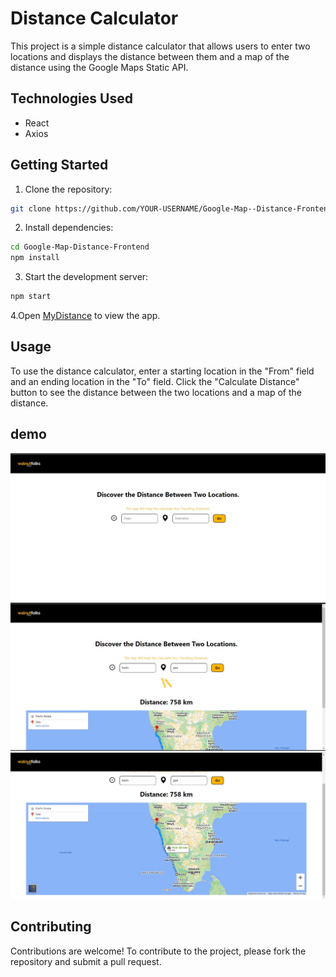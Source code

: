 # Distance Calculator
This project is a simple distance calculator that allows users to enter two locations and displays the distance between them and a map of the distance using the Google Maps Static API.

## Technologies Used
  * React
  * Axios

## Getting Started
1. Clone the repository:
``` bash
git clone https://github.com/YOUR-USERNAME/Google-Map--Distance-Frontend.git
```
2. Install dependencies:
``` bash
cd Google-Map-Distance-Frontend
npm install
```
3. Start the development server:
``` js
npm start
```
4.Open [MyDistance](https://google-map-distance-frontend.vercel.app/)  to view the app.

## Usage

To use the distance calculator, enter a starting location in the "From" field and an ending location in the "To" field. Click the "Calculate Distance" button to see the distance between the two locations and a map of the distance.

## demo
![image](https://github.com/AMEEN-TS/Google-Map-Distance-Frontend/blob/main/image-1.jpg)
![image-2](https://github.com/AMEEN-TS/Google-Map-Distance-Frontend/blob/main/image-2.jpg)
![image-3](https://github.com/AMEEN-TS/Google-Map-Distance-Frontend/blob/main/image-3.jpg)

## Contributing

Contributions are welcome! To contribute to the project, please fork the repository and submit a pull request.
